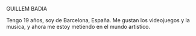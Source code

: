 GUILLEM BADIA

Tengo 19 años, soy de Barcelona, España. Me gustan los videojuegos y la musica, y ahora me estoy metiendo en el mundo artistico. 
